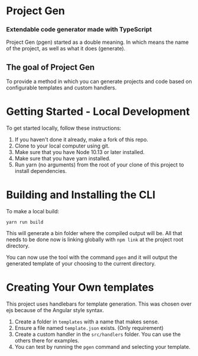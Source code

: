 # Project Gen

### Extendable code generator made with TypeScript

Project Gen (pgen) started as a double meaning. In which means the name of the project, as well as what it does (generate).

## The goal of Project Gen

To provide a method in which you can generate projects and code based on configurable templates and custom handlers.

# Getting Started - Local Development

To get started locally, follow these instructions:

1. If you haven't done it already, make a fork of this repo.
2. Clone to your local computer using git.
3. Make sure that you have Node 10.13 or later installed. 
4. Make sure that you have yarn installed.
5. Run yarn (no arguments) from the root of your clone of this project to install dependencies.

# Building and Installing the CLI

To make a local build:

```
yarn run build
```

This will generate a bin folder where the compiled output will be. All that needs to be done now is linking globally with `npm link` at the project root directory.

You can now use the tool with the command `pgen` and it will output the generated template of your choosing to the current directory.

# Creating Your Own templates

This project uses handlebars for template generation. This was chosen over ejs because of the Angular style syntax.

1. Create a folder in `templates` with a name that makes sense.
2. Ensure a file named `template.json` exists. (Only requirement)
3. Create a custom handler in the `src/handlers` folder. You can use the others there for examples.
4. You can test by running the `pgen` command and selecting your template.

